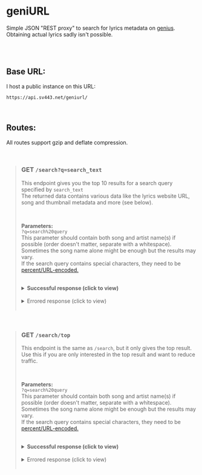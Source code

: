 # geniURL
Simple JSON "REST proxy" to search for lyrics metadata on [genius](https://genius.com/).  
Obtaining actual lyrics sadly isn't possible.


<br><br>

## Base URL:
I host a public instance on this URL:
```
https://api.sv443.net/geniurl/
```

<br>

## Routes:
All routes support gzip and deflate compression.  

<br>

> ### GET `/search?q=search_text`
> This endpoint gives you the top 10 results for a search query specified by `search_text`  
> The returned data contains various data like the lyrics website URL, song and thumbnail metadata and more (see below).  
> 
> <br>
> 
> **Parameters:**  
> `?q=search%20query`  
> This parameter should contain both song and artist name(s) if possible (order doesn't matter, separate with a whitespace).  
> Sometimes the song name alone might be enough but the results may vary.  
> If the search query contains special characters, they need to be [percent/URL-encoded.](https://en.wikipedia.org/wiki/Percent-encoding)  
> 
> <br>
> <details><summary><b>Successful response (click to view)</b></summary>
> 
> ```json
> {
>     "error": false,
>     "top": {
>         "url": "https://genius.com/Artist-1-song-name-lyrics",
>         "path": "/Artist-1-song-name-lyrics",
>         "meta": {
>             "title": "Song Name",
>             "fullTitle": "Song Name by Artist 1 (ft. Artist 2)",
>             "artists": "Artist 1 (ft. Artist 2)",
>             "primaryArtist": {
>                 "name": "Artist 1",
>                 "url": "https://genius.com/artists/Artist-1"
>             }
>         },
>         "resources": {
>             "thumbnail": "https://images.genius.com/8485557225af0345d2c550af8bae731b.300x300x1.png",
>             "image": "https://images.genius.com/13d7b13ef827a9f007a5d24c115b9ebb.1000x1000x1.png"
>         },
>         "lyricsState": "complete",
>         "id": 42069
>     },
>     "all": [
>         /* 10 elements, same structure as "top", sorted best match first */
>     ],
>     "timestamp": 1234567890123
> }
> ```
> 
> </details>
> <br>
>   
> <details><summary>Errored response (click to view)</summary>
> 
> ```json
> {
>     "error": true,
>     "message": "Something went wrong",
>     "timestamp": 1234567890123
> }
> ```
> 
> </details>
> <br>

<br>

> ### GET `/search/top`
> This endpoint is the same as `/search`, but it only gives the top result.  
> Use this if you are only interested in the top result and want to reduce traffic.  
> 
> <br>
> 
> **Parameters:**  
> `?q=search%20query`  
> This parameter should contain both song and artist name(s) if possible (order doesn't matter, separate with a whitespace).  
> Sometimes the song name alone might be enough but the results may vary.  
> If the search query contains special characters, they need to be [percent/URL-encoded.](https://en.wikipedia.org/wiki/Percent-encoding)  
> 
> <br>
> <details><summary><b>Successful response (click to view)</b></summary>
> 
> ```json
> {
>     "error": false,
>     "url": "https://genius.com/Artist-1-song-name-lyrics",
>     "path": "/Artist-1-song-name-lyrics",
>     "meta": {
>         "title": "Song Name",
>         "fullTitle": "Song Name by Artist 1 (ft. Artist 2)",
>         "artists": "Artist 1 (ft. Artist 2)",
>         "primaryArtist": {
>             "name": "Artist 1",
>             "url": "https://genius.com/artists/Artist-1"
>         }
>     },
>     "resources": {
>         "thumbnail": "https://images.genius.com/8485557225af0345d2c550af8bae731b.300x300x1.png",
>         "image": "https://images.genius.com/13d7b13ef827a9f007a5d24c115b9ebb.1000x1000x1.png"
>     },
>     "lyricsState": "complete",
>     "id": 42069,
>     "timestamp": 1234567890123
> }
> ```
> 
> </details>
> <br>
>   
> <details><summary>Errored response (click to view)</summary>
> 
> ```json
> {
>     "error": true,
>     "message": "Something went wrong",
>     "timestamp": 1234567890123
> }
> ```
> 
> </details>
> <br>
